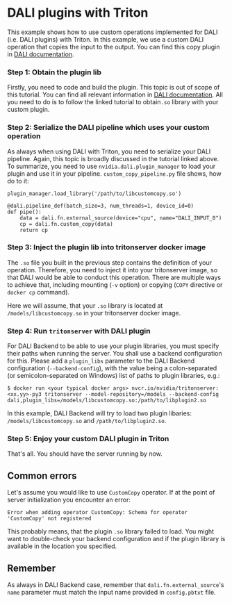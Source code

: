 # DALI plugins with Triton

This example shows how to use custom operations implemented for DALI
(i.e. DALI plugins) with Triton. In this example, we use a custom DALI
operation that copies the input to the output. You can find this copy plugin in
[DALI documentation](https://docs.nvidia.com/deeplearning/dali/master-user-guide/docs/examples/custom_operations/custom_operator/create_a_custom_operator.html).

### Step 1: Obtain the plugin lib

Firstly, you need to code and build the plugin. This topic is
out of scope of this tutorial. You can find all relevant information in
[DALI documentation](https://docs.nvidia.com/deeplearning/dali/master-user-guide/docs/examples/custom_operations/custom_operator/create_a_custom_operator.html).
All you need to do is to follow the linked tutorial to obtain`.so` library with your custom plugin.

### Step 2: Serialize the DALI pipeline which uses your custom operation

As always when using DALI with Triton, you need to serialize your DALI pipeline.
Again, this topic is broadly discussed in the tutorial linked above. To summarize,
you need to use `nvidia.dali.plugin_manager` to load your plugin and use it in
your pipeline. `custom_copy_pipeline.py` file shows, how do to it:

    plugin_manager.load_library('/path/to/libcustomcopy.so')
    
    @dali.pipeline_def(batch_size=3, num_threads=1, device_id=0)
    def pipe():
        data = dali.fn.external_source(device="cpu", name="DALI_INPUT_0")
        cp = dali.fn.custom_copy(data)
        return cp

### Step 3: Inject the plugin lib into tritonserver docker image

The `.so` file you built in the previous step contains the
definition of your operation. Therefore, you need to inject it
into your tritonserver image, so that DALI would be able to conduct
this operation. There are multiple ways to achieve that, including
mounting (`-v` option) or copying (`COPY` directive or `docker cp` command).

Here we will assume, that your `.so` library is located at
`/models/libcustomcopy.so` in your tritonserver docker image.

### Step 4: Run `tritonserver` with DALI plugin

For DALI Backend to be able to use your plugin libraries, you must specify their paths
when running the server. You shall use a backend configuration for this. Please add a
`plugin_libs` parameter to the DALI Backend configuration (`--backend-config`), with the value being a
colon-separated (or semicolon-separated on Windows) list of paths to plugin libraries, e.g.:

    $ docker run <your typical docker args> nvcr.io/nvidia/tritonserver:<xx.yy>-py3 tritonserver --model-repository=/models --backend-config dali,plugin_libs=/models/libcustomcopy.so:/path/to/libplugin2.so

In this example, DALI Backend will try to load two plugin libaries: `/models/libcustomcopy.so` and
`/path/to/libplugin2.so`.

### Step 5: Enjoy your custom DALI plugin in Triton

That's all. You should have the server running by now.

## Common errors
Let's assume you would like to use `CustomCopy` operator. If at the point of server
initialization you encounter an error:

    Error when adding operator CustomCopy: Schema for operator 'CustomCopy' not registered

This probably means, that the plugin `.so` library failed to load. You might want to
double-check your backend configuration and if the plugin library is available in the location
you specified.

## Remember

As always in DALI Backend case, remember that `dali.fn.external_source`'s `name` parameter must match
the input name provided in `config.pbtxt` file. 